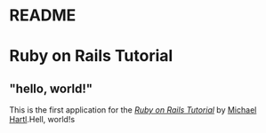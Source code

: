 # README

# Ruby on Rails Tutorial

## "hello, world!"

This is the first application for the [*Ruby on Rails Tutorial*](https://www.railstutorial.org/)
by [Michael Hartl](https://www.michaelhartl.com/).Hell, world!s